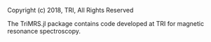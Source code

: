 Copyright (c) 2018, TRI, All Rights Reserved

The TriMRS.jl package contains code developed at TRI for magnetic resonance
spectroscopy.
